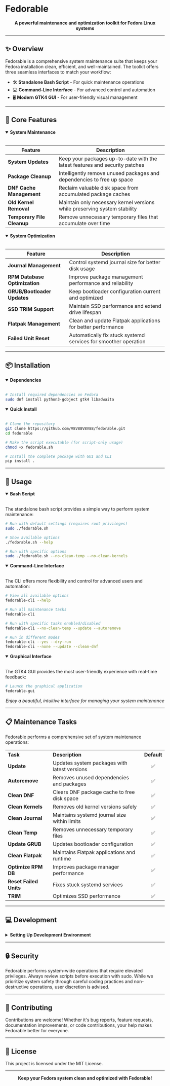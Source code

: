 # Fedorable

<div align="center">

**A powerful maintenance and optimization toolkit for Fedora Linux systems**

</div>

---

## ✨ Overview

Fedorable is a comprehensive system maintenance suite that keeps your Fedora installation clean, efficient, and well-maintained. The toolkit offers three seamless interfaces to match your workflow:

- 🛠️ **Standalone Bash Script** - For quick maintenance operations
- 💻 **Command-Line Interface** - For advanced control and automation
- 🖥️ **Modern GTK4 GUI** - For user-friendly visual management

---

## 🚀 Core Features

<details open>
<summary><b>System Maintenance</b></summary>
<br>

| Feature | Description |
|---------|-------------|
| **System Updates** | Keep your packages up-to-date with the latest features and security patches |
| **Package Cleanup** | Intelligently remove unused packages and dependencies to free up space |
| **DNF Cache Management** | Reclaim valuable disk space from accumulated package caches |
| **Old Kernel Removal** | Maintain only necessary kernel versions while preserving system stability |
| **Temporary File Cleanup** | Remove unnecessary temporary files that accumulate over time |

</details>

<details open>
<summary><b>System Optimization</b></summary>
<br>

| Feature | Description |
|---------|-------------|
| **Journal Management** | Control systemd journal size for better disk usage |
| **RPM Database Optimization** | Improve package management performance and reliability |
| **GRUB/Bootloader Updates** | Keep bootloader configuration current and optimized |
| **SSD TRIM Support** | Maintain SSD performance and extend drive lifespan |
| **Flatpak Management** | Clean and update Flatpak applications for better performance |
| **Failed Unit Reset** | Automatically fix stuck systemd services for smoother operation |

</details>

---

## 📦 Installation

<details open>
<summary><b>Dependencies</b></summary>
<br>

```bash
# Install required dependencies on Fedora
sudo dnf install python3-gobject gtk4 libadwaita
```

</details>

<details open>
<summary><b>Quick Install</b></summary>
<br>

```bash
# Clone the repository
git clone https://github.com/V8V88V8V88/fedorable.git
cd fedorable

# Make the script executable (for script-only usage)
chmod +x fedorable.sh

# Install the complete package with GUI and CLI
pip install .
```

</details>

---

## 🔧 Usage

<details open>
<summary><b>Bash Script</b></summary>
<br>

The standalone bash script provides a simple way to perform system maintenance:

```bash
# Run with default settings (requires root privileges)
sudo ./fedorable.sh

# Show available options
./fedorable.sh --help

# Run with specific options
sudo ./fedorable.sh --no-clean-temp --no-clean-kernels
```

</details>

<details open>
<summary><b>Command-Line Interface</b></summary>
<br>

The CLI offers more flexibility and control for advanced users and automation:

```bash
# View all available options
fedorable-cli --help

# Run all maintenance tasks
fedorable-cli

# Run with specific tasks enabled/disabled
fedorable-cli --no-clean-temp --update --autoremove

# Run in different modes
fedorable-cli --yes --dry-run
fedorable-cli --none --update --clean-dnf
```

</details>

<details open>
<summary><b>Graphical Interface</b></summary>
<br>

The GTK4 GUI provides the most user-friendly experience with real-time feedback:

```bash
# Launch the graphical application
fedorable-gui
```

<div align="center">
<i>Enjoy a beautiful, intuitive interface for managing your system maintenance</i>
</div>

</details>

---

## 📋 Maintenance Tasks

Fedorable performs a comprehensive set of system maintenance operations:

<table>
  <tr>
    <th align="left">Task</th>
    <th align="left">Description</th>
    <th align="center">Default</th>
  </tr>
  <tr>
    <td><b>Update</b></td>
    <td>Updates system packages with latest versions</td>
    <td align="center">✅</td>
  </tr>
  <tr>
    <td><b>Autoremove</b></td>
    <td>Removes unused dependencies and packages</td>
    <td align="center">✅</td>
  </tr>
  <tr>
    <td><b>Clean DNF</b></td>
    <td>Clears DNF package cache to free disk space</td>
    <td align="center">✅</td>
  </tr>
  <tr>
    <td><b>Clean Kernels</b></td>
    <td>Removes old kernel versions safely</td>
    <td align="center">✅</td>
  </tr>
  <tr>
    <td><b>Clean Journal</b></td>
    <td>Maintains systemd journal size within limits</td>
    <td align="center">✅</td>
  </tr>
  <tr>
    <td><b>Clean Temp</b></td>
    <td>Removes unnecessary temporary files</td>
    <td align="center">✅</td>
  </tr>
  <tr>
    <td><b>Update GRUB</b></td>
    <td>Updates bootloader configuration</td>
    <td align="center">✅</td>
  </tr>
  <tr>
    <td><b>Clean Flatpak</b></td>
    <td>Maintains Flatpak applications and runtime</td>
    <td align="center">✅</td>
  </tr>
  <tr>
    <td><b>Optimize RPM DB</b></td>
    <td>Improves package manager performance</td>
    <td align="center">✅</td>
  </tr>
  <tr>
    <td><b>Reset Failed Units</b></td>
    <td>Fixes stuck systemd services</td>
    <td align="center">✅</td>
  </tr>
  <tr>
    <td><b>TRIM</b></td>
    <td>Optimizes SSD performance</td>
    <td align="center">✅</td>
  </tr>
</table>

---

## 💻 Development

<details>
<summary><b>Setting Up Development Environment</b></summary>
<br>

```bash
# Set up a development environment
git clone https://github.com/V8V88V8V88/fedorable.git
cd fedorable
pip install -e .

# Run directly from source
python fedorable-gui/src/main.py
```

</details>

---

## 🔒 Security

Fedorable performs system-wide operations that require elevated privileges. Always review scripts before execution with sudo. While we prioritize system safety through careful coding practices and non-destructive operations, user discretion is advised.

---

## 👥 Contributing

Contributions are welcome! Whether it's bug reports, feature requests, documentation improvements, or code contributions, your help makes Fedorable better for everyone.

---

## 📄 License

This project is licensed under the MIT License.

---

<div align="center">

**Keep your Fedora system clean and optimized with Fedorable!**

</div>